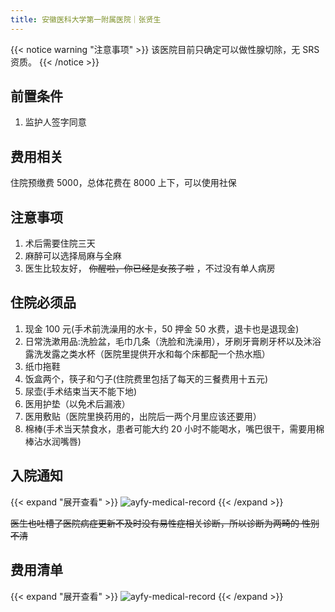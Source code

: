 ```yaml
---
title: 安徽医科大学第一附属医院｜张贤生
---
```


{{< notice warning "注意事项" >}}
该医院目前只确定可以做性腺切除，无 SRS 资质。
{{< /notice >}}

## 前置条件

1. 监护人签字同意

## 费用相关

住院预缴费 5000，总体花费在 8000 上下，可以使用社保

## 注意事项

1. 术后需要住院三天
1. 麻醉可以选择局麻与全麻
1. 医生比较友好， ~~你醒啦，你已经是女孩子啦~~ ，不过没有单人病房

## 住院必须品

1. 现金 100 元(手术前洗澡用的水卡，50 押金 50 水费，退卡也是退现金)
1. 日常洗漱用品:洗脸盆，毛巾几条（洗脸和洗澡用），牙刷牙膏刷牙杯以及沐浴露洗发露之类水杯（医院里提供开水和每个床都配一个热水瓶）
1. 纸巾拖鞋
1. 饭盒两个，筷子和勺子(住院费里包括了每天的三餐费用十五元)
1. 尿壶(手术结束当天不能下地)
1. 医用护垫（以免术后漏液）
1. 医用敷贴（医院里换药用的，出院后一两个月里应该还要用）
1. 棉棒(手术当天禁食水，患者可能大约 20 小时不能喝水，嘴巴很干，需要用棉棒沾水润嘴唇)

## 入院通知

{{< expand "展开查看" >}}
![ayfy-medical-record](ayfy-medical-record.jpg)
{{< /expand >}}

~~医生也吐槽了医院病症更新不及时没有易性症相关诊断，所以诊断为两畸的 性别不清~~

## 费用清单

{{< expand "展开查看" >}}
![ayfy-medical-record](ayfy-bill.jpg)
{{< /expand >}}
